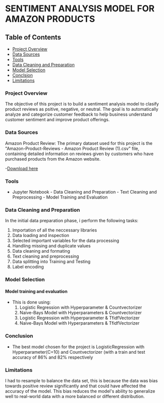 # SENTIMENT ANALYSIS MODEL FOR AMAZON PRODUCTS

## Table of Contents

- [Project Overview](#project-overview)
- [Data Sources](#data-sources)
- [Tools](#tools)
- [Data Cleaning and Preparation](#data-cleaning-and-preparation)
- [Model Selection](#model-selection)
- [Conclsion](#conclusion)
- [Limitations](#limitations)

### Project Overview

The objective of this project is to build a sentiment analysis model to clasify product reviews as psitive, negative, or neutral.
The goal is to automatically analyze and categorize customer feedback to help business understand customer sentiment and improve product offerings.

### Data Sources

Amazon Product Review: The primary dataset used for this project is the "Amazon-Product-Reviews - Amazon Product Review (1).csv" file, containing detailed information on reviews given by customers who have purchased products from the Amazon website.

  -[Download here](https://www.kaggle.com/datasets/miriamodeyianypeter/sentiment-analysis-amazon-product-reviews)

### Tools

- Jupyter Notebook - Data Cleaning and Preparation - Text Cleaning and Preprocessing  - Model Training and Evaluation

### Data Cleaning and Preparation

In the initial data preparation phase, i perform the following tasks:
1. Importation of all the neccessary libraries
2. Data loading and inspection
3. Selected important variables for the data processing
4. Handling missing and duplicate values
5. Data cleaning and formating
6. Text cleaning and preprocessing
7. Data splitting into Training and Testing 
8. Label encoding

### Model Selection

#### Model training and evaluation
- This is done using:
  1. Logistic Regression with Hyperparameter & Countvectorizer
  2. Naive-Bays Model with Hyperparameters & Countvectorizer
  3. Logistic Regression with Hyperparameter & TfidfVectorizer
  4. Naive-Bays Model with Hyperparameters & TfidfVectorizer

### Conclusion

- The best model chosen for the project is LogisticRegression with Hyperparameter(C=10) and Countvectorizer (with a train and test accuracy of 86% and 82% respectively

### Limitations

I had to resample to balance the data set, this is because the data was bias towards positive review significantly and that could have affected the accuracy of the model. This bias reduces the model's ability to generalize well to real-world data with a more balanced or different distribution.
  
